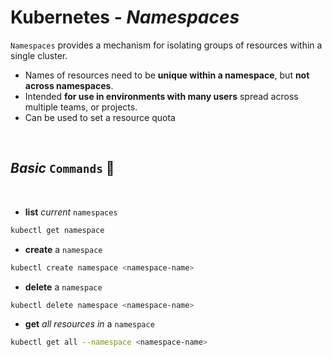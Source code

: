 # **Kubernetes** - ***Namespaces***

`Namespaces` provides a mechanism for isolating groups of resources within a single cluster.

* Names of resources need to be **unique within a namespace**, but **not across namespaces**.
* Intended **for use in environments with many users** spread across multiple teams, or projects.
* Can be used to set a resource quota

<br />

## ***Basic*** `Commands` 📝

<br />

* **list** *current* `namespaces`

```bash
kubectl get namespace
```

* **create** a `namespace`

```bash
kubectl create namespace <namespace-name>
```

* **delete** a `namespace`

```bash
kubectl delete namespace <namespace-name>
```

* **get** *all resources in* a `namespace`

```bash
kubectl get all --namespace <namespace-name>
```

